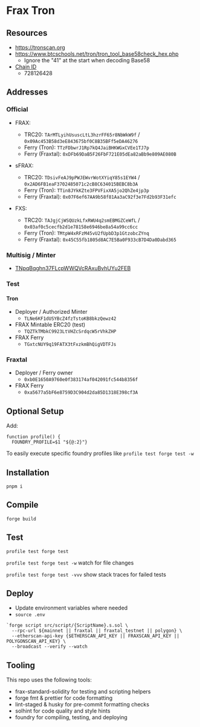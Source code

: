 # Frax Tron

## Resources
- https://tronscan.org
- https://www.btcschools.net/tron/tron_tool_base58check_hex.php
  - Ignore the "41" at the start when decoding Base58
- [Chain ID](https://github.com/tronprotocol/tips/blob/master/tip-474.md)
  - 728126428

## Addresses
### Official
- FRAX:
  - TRC20: `TArMTLyihUsuscLtL3hzrFF65r8NbWkW9f` / `0x09Ac453B58d3eE843675bf0C8B35BFf5eDA46276`
  - Ferry (Tron): `TTzFDbwrJ1Rp7kQ4JaiBHKWGxCVEe1TJ7p`
  - Ferry (Fraxtal): `0xDFb69DaB5F26FbF721E05dEa82aBb9e809AE080B`

- sFRAX:
  - TRC20: `TDsivFeAJ9pPWJEWvrWotXYiqY85s1EYW4` / `0x2AD6FB1eaF3702485071c2cB8C634015BEBC8b3A`
  - Ferry (Tron): `TTin8JYkKZte3FPVFixXA5jo2QhZe4jp3p`
  - Ferry (Fraxtal): `0x07F6ef67AA9b58f81Aa3aC92f3e7Fd2b93F31efc`

- FXS:
  - TRC20: `TAJgjCjWSQUzkLfxRWU4q2smEBMGZCeWfL` / `0x03af0c5cecfb2d1e78158e6946be8a54a99cc6cc`
  - Ferry (Tron): `TMtpW4xRFzM45vU2fUpbD3p1GtzobcZYnq`
  - Ferry (Fraxtal): `0x45C55fb1805d8AC7E5Ba0F933cB7D4Da0Dabd365`

### Multisig / Minter
- [TNpqBqghn37FLcpWWQVcRAxuBvhUYu2FEB](https://tronscan.org/#/address/TNpqBqghn37FLcpWWQVcRAxuBvhUYu2FEB/permissions?anchorName=anchor_permission_owner&time=1724793291259)


### Test
#### Tron
- Deployer / Authorized Minter
  - `TLNe6KF1dUSYBcZ4fzTstoKB8bkzQewz42`
- FRAX Mintable ERC20 (test)
  - `TQZTkTMbkC9923LtVHZcSrdqcW5rVhkZHP`
- FRAX Ferry
  - `TGxtcNUY9q19FATX3tFxzkmBhQigVDTFJs`

### Fraxtal
- Deployer / Ferry owner
  - `0xb0E1650A9760e0f383174af042091fc544b8356f`
- FRAX Ferry
  - `0xa5677a5bF6e8759D3C904d2da85D1318E398cf3A`

## Optional Setup
Add:
```
function profile() {
  FOUNDRY_PROFILE=$1 "${@:2}"}
```
To easily execute specific foundry profiles like `profile test forge test -w`

## Installation
`pnpm i`

## Compile
`forge build`

## Test
`profile test forge test`

`profile test forge test -w` watch for file changes

`profile test forge test -vvv` show stack traces for failed tests

## Deploy
- Update environment variables where needed
- `source .env`
```
`forge script src/script/{ScriptName}.s.sol \
  --rpc-url ${mainnet || fraxtal || fraxtal_testnet || polygon} \
  --etherscan-api-key {$ETHERSCAN_API_KEY || FRAXSCAN_API_KEY || POLYGONSCAN_API_KEY} \
  --broadcast --verify --watch
```

## Tooling
This repo uses the following tools:
- frax-standard-solidity for testing and scripting helpers
- forge fmt & prettier for code formatting
- lint-staged & husky for pre-commit formatting checks
- solhint for code quality and style hints
- foundry for compiling, testing, and deploying
